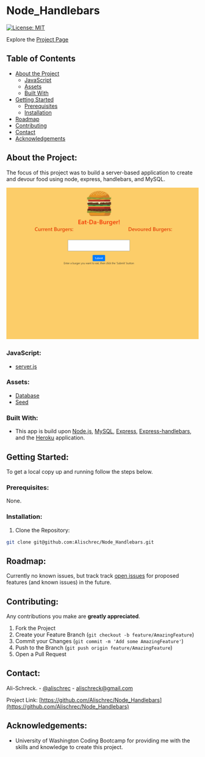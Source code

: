 # Node_Handlebars

[![License: MIT](https://img.shields.io/badge/License-MIT-yellow.svg)](https://opensource.org/licenses/MIT)

Explore the [Project Page](https://github.com/Alischrec/Node_Handlebars)

## Table of Contents

* [About the Project](#about-the-project)
  * [JavaScript](#JavaScript)
  * [Assets](#Assets)
  * [Built With](#built-with)
* [Getting Started](#getting-started)
  * [Prerequisites](#prerequisites)
  * [Installation](#installation)
* [Roadmap](#roadmap)
* [Contributing](#contributing)
* [Contact](#contact)
* [Acknowledgements](#acknowledgements)

## About the Project:
The focus of this project was to build a server-based application to create and devour food using node, express, handlebars, and MySQL.

![Project Gif](public/assets/images/gif.gif)

### JavaScript:
* [server.js](https://github.com/Alischrec/Node_Handlebars/tree/main/server.js)


### Assets:
* [Database](https://github.com/Alischrec/Node_Handlebars/tree/main/db/schema.sql)
* [Seed](https://github.com/Alischrec/Node_Handlebars/tree/main/db/seed.sql)

### Built With:
* This app is build upon [Node.js](https://nodejs.org/en/), [MySQL](https://www.npmjs.com/package/mysql), [Express](https://expressjs.com/), [Express-handlebars](https://handlebarsjs.com/), and the [Heroku](https://dashboard.heroku.com/apps) application.

## Getting Started:
To get a local copy up and running follow the steps below.

### Prerequisites:
None.

### Installation:
1. Clone the Repository:
```sh
git clone git@github.com:Alischrec/Node_Handlebars.git
```

## Roadmap:
Currently no known issues, but track track [open issues](https://github.com/Alischrec/Node_Handlebars/issues ) for proposed features (and known issues) in the future.


## Contributing:
Any contributions you make are **greatly appreciated**.

1. Fork the Project
2. Create your Feature Branch (`git checkout -b feature/AmazingFeature`)
3. Commit your Changes (`git commit -m 'Add some AmazingFeature'`)
4. Push to the Branch (`git push origin feature/AmazingFeature`)
5. Open a Pull Request

## Contact:
Ali-Schreck. - [@alischrec](https://www.instagram.com/alischrec) - alischreck@gmail.com

Project Link: [https://github.com/Alischrec/Node_Handlebars](https://github.com/Alischrec/Node_Handlebars)

## Acknowledgements: 
* University of Washington Coding Bootcamp for providing me with the skills and knowledge to create this project. 